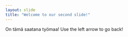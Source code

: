 ```yaml
---
layout: slide
title: "Welcome to our second slide!"
---
```

On tämä saatana työmaa!
Use the left arrow to go back!